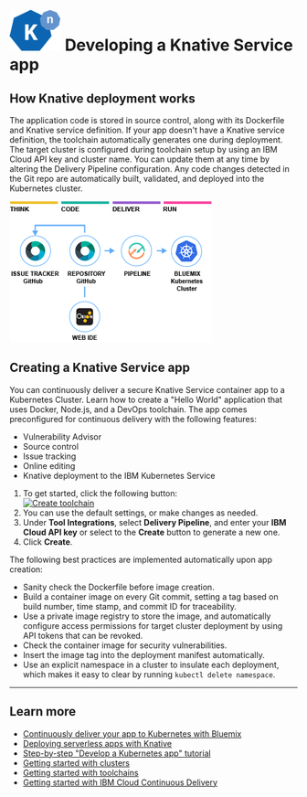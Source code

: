 # ![Icon](./.bluemix/knative-logo_72px.png) Developing a Knative Service app

## How Knative deployment works
The application code is stored in source control, along with its Dockerfile and Knative service definition. If your app doesn't have a Knative service definition, the toolchain automatically generates one during deployment. The target cluster is configured during toolchain setup by using an IBM Cloud API key and cluster name. You can update them at any time by altering the Delivery Pipeline configuration. Any code changes detected in the Git repo are automatically built, validated, and deployed into the Kubernetes cluster.

![Icon](./.bluemix/toolchain.png)

## Creating a Knative Service app
You can continuously deliver a secure Knative Service container app to a Kubernetes Cluster. Learn how to create a "Hello World" application that uses Docker, Node.js, and a DevOps toolchain. The app comes preconfigured for continuous delivery with the following features:
* Vulnerability Advisor
* Source control
* Issue tracking
* Online editing
* Knative deployment to the IBM Kubernetes Service

1. To get started, click the following button:
<br> [![Create toolchain](https://cloud.ibm.com/devops/graphics/create_toolchain_button.png)](https://cloud.ibm.com/devops/setup/deploy?repository=https%3A%2F%2Fgithub.com%2Fopen-toolchain%2Fknative-service-toolchain&env_id=ibm:yp:us-south)
2. You can use the default settings, or make changes as needed.
3. Under **Tool Integrations**, select **Delivery Pipeline**, and enter your **IBM Cloud API key** or select to the **Create** button to generate a new one.
4. Click **Create**.

The following best practices are implemented automatically upon app creation:
- Sanity check the Dockerfile before image creation.
- Build a container image on every Git commit, setting a tag based on build number, time stamp, and commit ID for traceability.
- Use a private image registry to store the image, and automatically configure access permissions for target cluster deployment by using API tokens that can be revoked.
- Check the container image for security vulnerabilities.
- Insert the image tag into the deployment manifest automatically.
- Use an explicit namespace in a cluster to insulate each deployment, which makes it easy to clear by running `kubectl delete namespace`.

---
## Learn more 

* [Continuously deliver your app to Kubernetes with Bluemix](https://www.ibm.com/blogs/bluemix/2017/07/continuously-deliver-your-app-to-kubernetes-with-bluemix/)
* [Deploying serverless apps with Knative](https://cloud.ibm.com/docs/containers?topic=containers-serverless-apps-knative)
* [Step-by-step "Develop a Kubernetes app" tutorial](https://www.ibm.com/devops/method/tutorials/tc_secure_kube)
* [Getting started with clusters](https://cloud.ibm.com/docs/containers?topic=containers-getting-started)
* [Getting started with toolchains](https://cloud.ibm.com/devops/getting-started)
* [Getting started with IBM Cloud Continuous Delivery](https://cloud.ibm.com/docs/services/ContinuousDelivery?topic=ContinuousDelivery-getting-started&pos=2)
